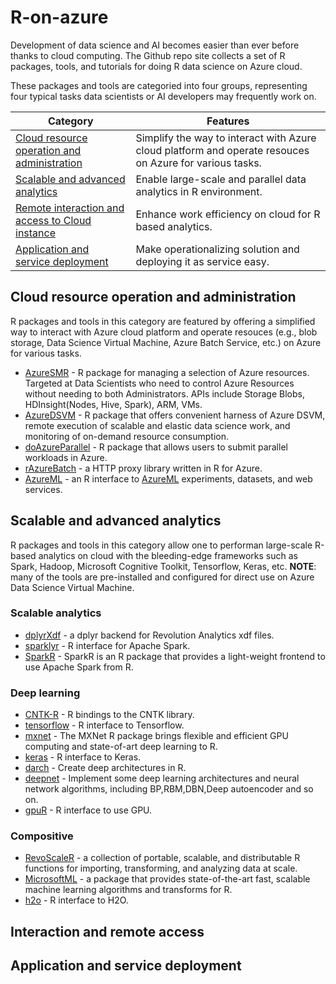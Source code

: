 # R-on-azure

Development of data science and AI becomes easier than ever before thanks to cloud computing. The Github repo site collects a set of R packages, tools, and tutorials for doing R data science on Azure cloud. 

These packages and tools are categoried into four groups, representing four typical tasks data scientists or AI developers may frequently work on. 

Category|Features
----------------------|-----------------------------------------------------------------------------------------------------
[Cloud resource operation and administration](https://github.com/yueguoguo/r-on-azure#cloud-resource-operation-and-administration)|Simplify the way to interact with Azure cloud platform and operate resouces on Azure for various tasks.
[Scalable and advanced analytics](https://github.com/yueguoguo/r-on-azure#scalable-and-advanced-analytics)|Enable large-scale and parallel data analytics in R environment.
[Remote interaction and access to Cloud instance](https://github.com/yueguoguo/r-on-azure#interaction-and-remote-access)|Enhance work efficiency on cloud for R based analytics.
[Application and service deployment](https://github.com/yueguoguo/r-on-azure#application-and-service-deployment)|Make operationalizing solution and deploying it as service easy.

## Cloud resource operation and administration
R packages and tools in this category are featured by offering a simplified way to interact with Azure cloud platform and operate resouces (e.g., blob storage, Data Science Virtual Machine, Azure Batch Service, etc.) on Azure for various tasks. 

* [AzureSMR](https://github.com/Microsoft/AzureSMR) - R package for managing a selection of Azure resources. Targeted at Data Scientists who need to control Azure Resources without needing to both Administrators. APIs include Storage Blobs, HDInsight(Nodes, Hive, Spark), ARM, VMs.
* [AzureDSVM](https://github.com/Azure/AzureDSVM) - R package that offers convenient harness of Azure DSVM, remote execution of scalable and elastic data science work, and monitoring of on-demand resource consumption.
* [doAzureParallel](https://github.com/Azure/doAzureParallel) - R package that allows users to submit parallel workloads in Azure.
* [rAzureBatch](https://github.com/Azure/rAzureBatch) - a HTTP proxy library written in R for Azure.
* [AzureML](https://github.com/RevolutionAnalytics/AzureML) - an R interface to [AzureML](https://studio.azureml.net/) experiments, datasets, and web services.

## Scalable and advanced analytics
R packages and tools in this category allow one to performan large-scale R-based analytics on cloud with the bleeding-edge frameworks such as Spark, Hadoop, Microsoft Cognitive Toolkit, Tensorflow, Keras, etc. 
**NOTE**: many of the tools are pre-installed and configured for direct use on Azure Data Science Virtual Machine.

### Scalable analytics
* [dplyrXdf](https://github.com/RevolutionAnalytics/dplyrXdf) - a dplyr backend for Revolution Analytics xdf files.
* [sparklyr](http://spark.rstudio.com/) - R interface for Apache Spark.
* [SparkR](https://spark.apache.org/docs/latest/sparkr.html) - SparkR is an R package that provides a light-weight frontend to use Apache Spark from R.

### Deep learning
* [CNTK-R](https://github.com/Microsoft/CNTK-R) - R bindings to the CNTK library.
* [tensorflow](https://tensorflow.rstudio.com/) - R interface to Tensorflow.
* [mxnet](https://mxnet.incubator.apache.org/api/r/index.html) - The MXNet R package brings flexible and efficient GPU computing and state-of-art deep learning to R.
* [keras](https://keras.rstudio.com/) - R interface to Keras.
* [darch](https://github.com/maddin79/darch) - Create deep architectures in R. 
* [deepnet](https://cran.r-project.org/web/packages/deepnet/index.html) - Implement some deep learning architectures and neural network algorithms, including BP,RBM,DBN,Deep autoencoder and so on.
* [gpuR](https://github.com/cdeterman/gpuR) - R interface to use GPU.

### Compositive
* [RevoScaleR](https://docs.microsoft.com/en-us/machine-learning-server/r-reference/revoscaler/revoscaler) - a collection of portable, scalable, and distributable R functions for importing, transforming, and analyzing data at scale. 
* [MicrosoftML](https://docs.microsoft.com/en-us/machine-learning-server/r-reference/microsoftml/microsoftml-package) - a package that provides state-of-the-art fast, scalable machine learning algorithms and transforms for R.
* [h2o](https://github.com/h2oai/h2o-3) - R interface to H2O.

## Interaction and remote access

## Application and service deployment 
